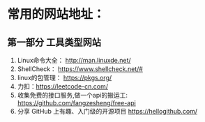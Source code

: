 # 常用的网站地址：
## 第一部分 工具类型网站

1. Linux命令大全： http://man.linuxde.net/
2. ShellCheck： https://www.shellcheck.net/#
3. linux的包管理： https://pkgs.org/
4. 力扣：https://leetcode-cn.com/
5. 收集免费的接口服务,做一个api的搬运工: https://github.com/fangzesheng/free-api
6. 分享 GitHub 上有趣、入门级的开源项目 https://hellogithub.com/
